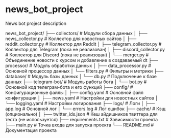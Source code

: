 # news_bot_project
News bot project description 

news_bot_project/
├── collectors/                    # Модули сбора данных
│   ├── news_collector.py          # Коллектор для новостных сайтов
│   ├── reddit_collector.py        # Коллектор для Reddit
│   ├── telegram_collector.py      # Коллектор для Telegram (пока не реализован)
│   ├── discord_collector.py       # Коллектор для Discord (пока не реализован)
│   └── merger.py                  # Объединение новости с курсом и добавление в создаваемый dt
├── processor/                     # Модуль обработки данных
│   ├── data_processor.py          # Основной процессор данных
│   └── filters.py                 # Фильтры и метрики
├── database/                      # Модуль базы данных
│   └── db.py                      # Подключение к базе данных
├── telegram-bot/                  # Модуль работы бота
│   └── bot.py                     # Основной код телеграм-бота и его функций
├── config/                        # Конфигурационные файлы
│   ├── config.yaml                # Основной файл конфигурации
│   ├── news.yaml                  # Настройки для новостных сайтов
│   └── logging.yaml               # Настройки логирования
├── logs/                          # Логи
│   ├── app.log                    # Основной лог
│   └── errors.log                 # Лог ошибок
├── cache/                         # Кэщ (опционально)
│   ├── twitter_ids.json           # Кеш айдишников твиттера для теста (не используется)
├── requirements.txt               # Зависимости проекта
├── main.py                        # Точка входа для запуска проекта
└── README.md                      # Документация проекта
